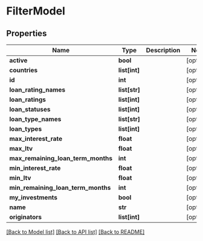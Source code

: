 # FilterModel

## Properties
Name | Type | Description | Notes
------------ | ------------- | ------------- | -------------
**active** | **bool** |  | [optional] 
**countries** | **list[int]** |  | [optional] 
**id** | **int** |  | [optional] 
**loan_rating_names** | **list[str]** |  | [optional] 
**loan_ratings** | **list[int]** |  | [optional] 
**loan_statuses** | **list[int]** |  | [optional] 
**loan_type_names** | **list[str]** |  | [optional] 
**loan_types** | **list[int]** |  | [optional] 
**max_interest_rate** | **float** |  | [optional] 
**max_ltv** | **float** |  | [optional] 
**max_remaining_loan_term_months** | **int** |  | [optional] 
**min_interest_rate** | **float** |  | [optional] 
**min_ltv** | **float** |  | [optional] 
**min_remaining_loan_term_months** | **int** |  | [optional] 
**my_investments** | **bool** |  | [optional] 
**name** | **str** |  | [optional] 
**originators** | **list[int]** |  | [optional] 

[[Back to Model list]](../README.md#documentation-for-models) [[Back to API list]](../README.md#documentation-for-api-endpoints) [[Back to README]](../README.md)


